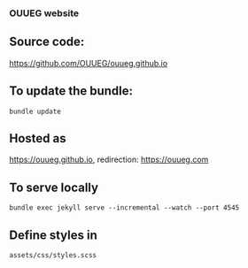 ### OUUEG website
## Source code:
https://github.com/OUUEG/ouueg.github.io

## To update the bundle:
```
bundle update
```

## Hosted as
https://ouueg.github.io, redirection: https://ouueg.com

## To serve locally
```
bundle exec jekyll serve --incremental --watch --port 4545
```

## Define styles in
```
assets/css/styles.scss
```

